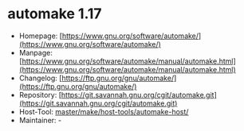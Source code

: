 # automake 1.17
 - Homepage: [https://www.gnu.org/software/automake/](https://www.gnu.org/software/automake/)
 - Manpage: [https://www.gnu.org/software/automake/manual/automake.html](https://www.gnu.org/software/automake/manual/automake.html)
 - Changelog: [https://ftp.gnu.org/gnu/automake/](https://ftp.gnu.org/gnu/automake/)
 - Repository: [https://git.savannah.gnu.org/cgit/automake.git](https://git.savannah.gnu.org/cgit/automake.git)
 - Host-Tool: [master/make/host-tools/automake-host/](https://github.com/Freetz-NG/freetz-ng/tree/master/make/host-tools/automake-host/)
 - Maintainer: -

